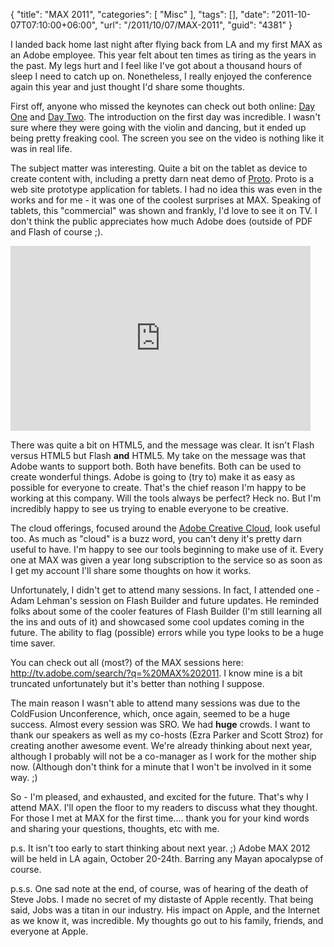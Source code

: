 {
	"title": "MAX 2011",
	"categories": [
		"Misc"
	],
	"tags": [],
	"date": "2011-10-07T07:10:00+06:00",
	"url": "/2011/10/07/MAX-2011",
	"guid": "4381"
}

I landed back home last night after flying back from LA and my first MAX as an Adobe employee. This year felt about ten times as tiring as the years in the past. My legs hurt and I feel like I've got about a thousand hours of sleep I need to catch up on. Nonetheless, I really enjoyed the conference again this year and just thought I'd share some thoughts. 

First off, anyone who missed the keynotes can check out both online: <a href="http://tv.adobe.com/watch/max-2011-keynotes/creativity-unleashed/">Day One</a> and <a href="http://tv.adobe.com/watch/max-2011-keynotes/creating-the-very-best-user-experiences/">Day Two</a>. The introduction on the first day was incredible. I wasn't sure where they were going with the violin and dancing, but it ended up being pretty freaking cool. The screen you see on the video is nothing like it was in real life. 

The subject matter was interesting. Quite a bit on the tablet as device to create content with, including a pretty darn neat demo of <a href="http://www.adobe.com/products/proto.html">Proto</a>. Proto is a web site prototype application for tablets. I had no idea this was even in the works and for me - it was one of the coolest surprises at MAX. Speaking of tablets, this "commercial" was shown and frankly, I'd love to see it on TV. I don't think the public appreciates how much Adobe does (outside of PDF and Flash of course ;). 

<iframe title="AdobeTV Video Player" width="480" height="296" src="http://tv.adobe.com/embed/805/11360/" frameborder="0" allowfullscreen scrolling="no"></iframe>

There was quite a bit on HTML5, and the message was clear. It isn't Flash versus HTML5 but Flash <b>and</b> HTML5. My take on the message was that Adobe wants to support both. Both have benefits. Both can be used to create wonderful things. Adobe is going to (try to) make it as easy as possible for everyone to create. That's the chief reason I'm happy to be working at this company. Will the tools always be perfect? Heck no. But I'm incredibly happy to see us trying to enable everyone to be creative. 

The cloud offerings, focused around the <a href="http://www.adobe.com/products/creativecloud.html">Adobe Creative Cloud</a>, look useful too. As much as "cloud" is a buzz word, you can't deny it's pretty darn useful to have. I'm happy to see our tools beginning to make use of it. Every one at MAX was given a year long subscription to the service so as soon as I get my account I'll share some thoughts on how it works.

Unfortunately, I didn't get to attend many sessions. In fact, I attended one - Adam Lehman's session on Flash Builder and future updates. He reminded folks about some of the cooler features of Flash Builder (I'm still learning all the ins and outs of it) and showcased some cool updates coming in the future. The ability to flag (possible) errors while you type looks to be a huge time saver.

You can check out all (most?) of the MAX sessions here: <a href="http://tv.adobe.com/search/?q=%20MAX%202011">http://tv.adobe.com/search/?q=%20MAX%202011</a>. I know mine is a bit truncated unfortunately but it's better than nothing I suppose. 

The main reason I wasn't able to attend many sessions was due to the ColdFusion Unconference, which, once again, seemed to be a huge success. Almost every session was SRO. We had <b>huge</b> crowds. I want to thank our speakers as well as my co-hosts (Ezra Parker and Scott Stroz) for creating another awesome event. We're already thinking about next year, although I probably will not be a co-manager as I work for the mother ship now. (Although don't think for a minute that I won't be involved in it some way. ;) 

So - I'm pleased, and exhausted, and excited for the future. That's why I attend MAX. I'll open the floor to my readers to discuss what they thought. For those I met at MAX for the first time.... thank you for your kind words and sharing your questions, thoughts, etc with me. 

p.s. It isn't too early to start thinking about next year. ;) Adobe MAX 2012 will be held in LA again, October 20-24th. Barring any Mayan apocalypse of course. 

p.s.s. One sad note at the end, of course, was of hearing of the death of Steve Jobs. I made no secret of my distaste of Apple recently. That being said, Jobs was a titan in our industry. His impact on Apple, and the Internet as we know it, was incredible. My thoughts go out to his family, friends, and everyone at Apple.